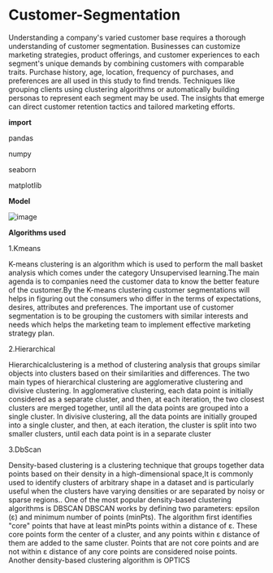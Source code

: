 # Customer-Segmentation

Understanding a company's varied customer base requires a thorough understanding of customer segmentation. Businesses can customize marketing strategies, product offerings, and customer experiences to each segment's unique demands by combining customers with comparable traits. Purchase history, age, location, frequency of purchases, and preferences are all used in this study to find trends. Techniques like grouping clients using clustering algorithms or automatically building personas to represent each segment may be used. The insights that emerge can direct customer retention tactics and tailored marketing efforts. 

**import**

pandas

numpy

seaborn

matplotlib

**Model**

![image](https://github.com/user-attachments/assets/f1a25037-df0d-47e7-bf2c-9d6c2a2a4fc3)

**Algorithms used**

1.Kmeans

K-means clustering is an algorithm which is used to perform the mall basket analysis which comes under the category Unsupervised learning.The main agenda is to companies need the customer data to know the better feature of the customer.By the K-means clustering customer segmentations will helps in figuring out the consumers who differ in the terms of expectations, desires, attributes and preferences. The important use of customer segmentation is to be grouping the customers with similar interests and needs which helps the marketing team to implement effective marketing strategy plan.

2.Hierarchical

Hierarchicalclustering is a method of clustering analysis that groups similar objects into clusters based on their similarities and differences. The two main types of hierarchical clustering are agglomerative clustering and divisive clustering. In agglomerative clustering, each data point is initially considered as a separate cluster, and then, at each iteration, the two closest clusters are merged together, until all the data points are grouped into a single cluster. In divisive clustering, all the data points are initially grouped into a single cluster, and then, at each iteration, the cluster is split into two smaller clusters, until each data point is in a separate cluster

3.DbScan

Density-based clustering is a clustering technique that groups together data points based on their density in a high-dimensional space,It is commonly used to identify clusters of arbitrary shape in a dataset and is particularly useful when the clusters have varying densities or are separated by noisy or sparse regions.. One of the most popular density-based clustering algorithms is DBSCAN DBSCAN works by defining two parameters: epsilon (ε) and minimum number of points (minPts). The algorithm first identifies "core" points that have at least minPts points within a distance of ε. These core points form the center of a cluster, and any points within ε distance of them are added to the same cluster. Points that are not core points and are not within ε distance of any core points are considered noise points. Another density-based clustering algorithm is OPTICS 
